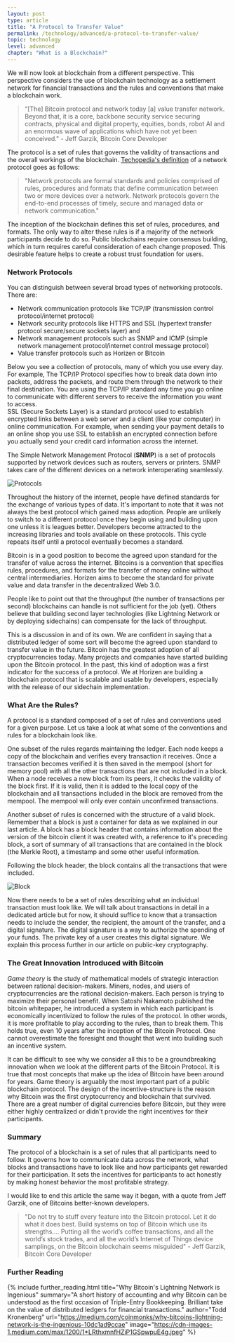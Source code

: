 ```yaml
---
layout: post
type: article
title: "A Protocol to Transfer Value"
permalink: /technology/advanced/a-protocol-to-transfer-value/
topic: technology
level: advanced
chapter: "What is a Blockchain?"
---
```


We will now look at blockchain from a different perspective. This perspective considers the use of blockchain technology as a settlement network for financial transactions and the rules and conventions that make a blockchain work. 

> “[The] Bitcoin protocol and network today [a] value transfer network. Beyond that, it is a core, backbone security service securing contracts, physical and digital property, equities, bonds, robot AI and an enormous wave of applications which have not yet been conceived." - Jeff Garzik, Bitcoin Core Developer

The protocol is a set of rules that governs the validity of transactions and the overall workings of the blockchain. [Techopedia's definition](https://www.techopedia.com/definition/12938/network-protocols) of a network protocol goes as follows:

> "Network protocols are formal standards and policies comprised of rules, procedures and formats that define communication between two or more devices over a network. Network protocols govern the end-to-end processes of timely, secure and managed data or network communication."

The inception of the blockchain defines this set of rules, procedures, and formats. The only way to alter these rules is if a majority of the network participants decide to do so. Public blockchains require consensus building, which in turn requires careful consideration of each change proposed. This desirable feature helps to create a robust trust foundation for users.

### Network Protocols

You can distinguish between several broad types of networking protocols. There are:

 - Network communication protocols like TCP/IP (transmission control protocol/internet protocol)
 - Network security protocols like HTTPS and SSL (hypertext transfer protocol secure/secure sockets layer) and 
 - Network management protocols such as SNMP and ICMP (simple network management protocol/internet control message protocol)
 - Value transfer protocols such as Horizen or Bitcoin

Below you see a collection of protocols, many of which you use every day. For example, The TCP/IP Protocol specifies how to break data down into packets, address the packets, and route them through the network to their final destination. You are using the TCP/IP standard any time you go online to communicate with different servers to receive the information you want to access.  
SSL (Secure Sockets Layer) is a standard protocol used to establish encrypted links between a web server and a client (like your computer) in online communication. For example, when sending your payment details to an online shop you use SSL to establish an encrypted connection before you actually send your credit card information across the internet.

The Simple Network Management Protocol (**SNMP**) is a set of protocols supported by network devices such as routers, servers or printers. SNMP takes care of the different devices on a network interoperating seamlessly. 

![Protocols](/assets/post_files/technology/advanced/a-protocol-to-transfer-value/protocols.png)

Throughout the history of the internet, people have defined standards for the exchange of various types of data. It's important to note that it was not always the best protocol which gained mass adoption. People are unlikely to switch to a different protocol once they begin using and building upon one unless it is leagues better. Developers become attracted to the increasing libraries and tools available on these protocols. This cycle repeats itself until a protocol eventually becomes a standard.

Bitcoin is in a good position to become the agreed upon standard for the transfer of value across the internet. Bitcoins is a convention that specifies rules, procedures, and formats for the transfer of money online without central intermediaries. Horizen aims to become the standard for private value and data transfer in the decentralized Web 3.0.

People like to point out that the throughput (the number of transactions per second) blockchains can handle is not sufficient for the job (yet). Others believe that building second layer technologies (like Lightning Network or by deploying sidechains) can compensate for the lack of throughput.

This is a discussion in and of its own. We are confident in saying that a distributed ledger of some sort will become the agreed upon standard to transfer value in the future. Bitcoin has the greatest adoption of all cryptocurrencies today. Many projects and companies have started building upon the Bitcoin protocol. In the past, this kind of adoption was a first indicator for the success of a protocol. We at Horizen are building a blockchain protocol that is scalable and usable by developers, especially with the release of our sidechain implementation.

### What Are the Rules?

A protocol is a standard composed of a set of rules and conventions used for a given purpose. Let us take a look at what some of the conventions and rules for a blockchain look like. 

One subset of the rules regards maintaining the ledger. Each node keeps a copy of the blockchain and verifies every transaction it receives. Once a transaction becomes verified it is then saved in the mempool (short for memory pool) with all the other transactions that are not included in a block. When a node receives a new block from its peers, it checks the validity of the block first. If it is valid, then it is added to the local copy of the blockchain and all transactions included in the block are removed from the mempool. The mempool will only ever contain unconfirmed transactions.

Another subset of rules is concerned with the structure of a valid block. Remember that a block is just a container for data as we explained in our last article. A block has a block header that contains information about the version of the bitcoin client it was created with, a reference to it's preceding block, a sort of summary of all transactions that are contained in the block (the Merkle Root), a timestamp and some other useful information.

Following the block header, the block contains all the transactions that were included.

![Block](/assets/post_files/technology/advanced/a-protocol-to-transfer-value/block.jpg)

Now there needs to be a set of rules describing what an individual transaction must look like. We will talk about transactions in detail in a dedicated article but for now, it should suffice to know that a transaction needs to include the sender, the recipient, the amount of the transfer, and a digital signature. The digital signature is a way to authorize the spending of your funds. The private key of a user creates this digital signature. We explain this process further in our article on public-key cryptography.

### The Great Innovation Introduced with Bitcoin

_Game theory_ is the study of mathematical models of strategic interaction between rational decision-makers. Miners, nodes, and users of cryptocurrencies are the rational decision-makers. Each person is trying to maximize their personal benefit. When Satoshi Nakamoto published the bitcoin whitepaper, he introduced a system in which each participant is economically incentivized to follow the rules of the protocol. In other words, it is more profitable to play according to the rules, than to break them. This holds true, even 10 years after the inception of the Bitcoin Protocol. One cannot overestimate the foresight and thought that went into building such an incentive system. 

It can be difficult to see why we consider all this to be a groundbreaking innovation when we look at the different parts of the Bitcoin Protocol. It is true that most concepts that make up the idea of Bitcoin have been around for years. Game theory is arguably the most important part of a public blockchain protocol. The design of the incentive-structure is the reason why Bitcoin was the first cryptocurrency and blockchain that survived. There are a great number of digital currencies before Bitcoin, but they were either highly centralized or didn't provide the right incentives for their participants.

### Summary

The protocol of a blockchain is a set of rules that all participants need to follow. It governs how to communicate data across the network, what blocks and transactions have to look like and how participants get rewarded for their participation. It sets the incentives for participants to act honestly by making honest behavior the most profitable strategy.

I would like to end this article the same way it began, with a quote from Jeff Garzik, one of Bitcoins better-known developers.

> "Do not try to stuff every feature into the Bitcoin protocol. Let it do what it does best. Build systems on top of Bitcoin which use its strengths.... Putting all the world’s coffee transactions, and all the world’s stock trades, and all the world’s Internet of Things device samplings, on the Bitcoin blockchain seems misguided" - Jeff Garzik, Bitcoin Core Developer

### Further Reading

{%
  include further_reading.html
  title="Why Bitcoin's Lightning Network is Ingenious"
  summary="A short history of accounting and why Bitcoin can be understood as the first occasion of Triple-Entry Bookkeeping. Brilliant take on the value of distributed ledgers for financial transactions."
  author="Todd Kronenberg"
  url="https://medium.com/coinmonks/why-bitcoins-lightning-network-is-the-ingenious-10dc1ad9ccae"
  image="https://cdn-images-1.medium.com/max/1200/1*LRthxmnfHZiP1GSpwpuE4g.jpeg"
%}
